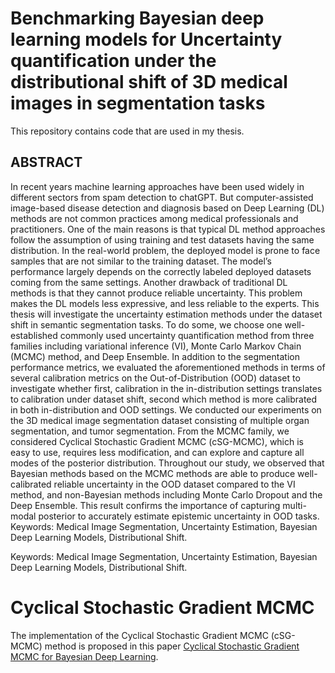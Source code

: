 # Benchmarking Bayesian deep learning models for Uncertainty quantification under the distributional shift of 3D medical images in segmentation tasks

This repository contains code that are used in my thesis.

## ABSTRACT
In recent years machine learning approaches have been used widely in different sectors
from spam detection to chatGPT. But computer-assisted image-based disease detection
and diagnosis based on Deep Learning (DL) methods are not common practices among
medical professionals and practitioners. One of the main reasons is that typical DL
method approaches follow the assumption of using training and test datasets having the
same distribution. In the real-world problem, the deployed model is prone to face samples
that are not similar to the training dataset. The model’s performance largely depends on
the correctly labeled deployed datasets coming from the same settings. Another drawback
of traditional DL methods is that they cannot produce reliable uncertainty. This
problem makes the DL models less expressive, and less reliable to the experts. This thesis
will investigate the uncertainty estimation methods under the dataset shift in semantic
segmentation tasks. To do some, we choose one well-established commonly used uncertainty
quantification method from three families including variational inference (VI),
Monte Carlo Markov Chain (MCMC) method, and Deep Ensemble. In addition to the
segmentation performance metrics, we evaluated the aforementioned methods in terms
of several calibration metrics on the Out-of-Distribution (OOD) dataset to investigate
whether first, calibration in the in-distribution settings translates to calibration under
dataset shift, second which method is more calibrated in both in-distribution and OOD
settings. We conducted our experiments on the 3D medical image segmentation dataset
consisting of multiple organ segmentation, and tumor segmentation. From the MCMC
family, we considered Cyclical Stochastic Gradient MCMC (cSG-MCMC), which is easy
to use, requires less modification, and can explore and capture all modes of the posterior
distribution. Throughout our study, we observed that Bayesian methods based on the
MCMC methods are able to produce well-calibrated reliable uncertainty in the OOD
dataset compared to the VI method, and non-Bayesian methods including Monte Carlo
Dropout and the Deep Ensemble. This result confirms the importance of capturing
multi-modal posterior to accurately estimate epistemic uncertainty in OOD tasks.
Keywords: Medical Image Segmentation, Uncertainty Estimation, Bayesian Deep
Learning Models, Distributional Shift.

Keywords: Medical Image Segmentation, Uncertainty Estimation, Bayesian Deep
Learning Models, Distributional Shift.

# Cyclical Stochastic Gradient MCMC
The implementation of the Cyclical Stochastic Gradient MCMC (cSG-MCMC) method is proposed in this paper [Cyclical Stochastic Gradient MCMC for Bayesian Deep Learning](https://arxiv.org/abs/1902.03932).
